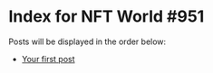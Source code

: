 # Index for NFT World #951
Posts will be displayed in the order below:

- [Your first post](./001-first.md)

